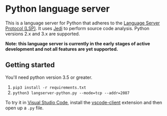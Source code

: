 # Python language server

This is a language server for Python that adheres to the [Language Server Protocol (LSP)](https://github.com/Microsoft/language-server-protocol/blob/master/protocol.md). It uses [Jedi](https://github.com/davidhalter/jedi) to perform source code analysis. Python versions 2.x and 3.x are supported.

**Note: this language server is currently in the early stages of active development and not all features are yet supported.**

## Getting started

You'll need python version 3.5 or greater.

1. `pip3 install -r requirements.txt`
1. `python3 langserver-python.py --mode=tcp --addr=2087`

To try it in [Visual Studio Code](https://code.visualstudio.com), install the [vscode-client](https://github.com/sourcegraph/langserver/tree/master/vscode-client) extension and then open up a `.py` file.
